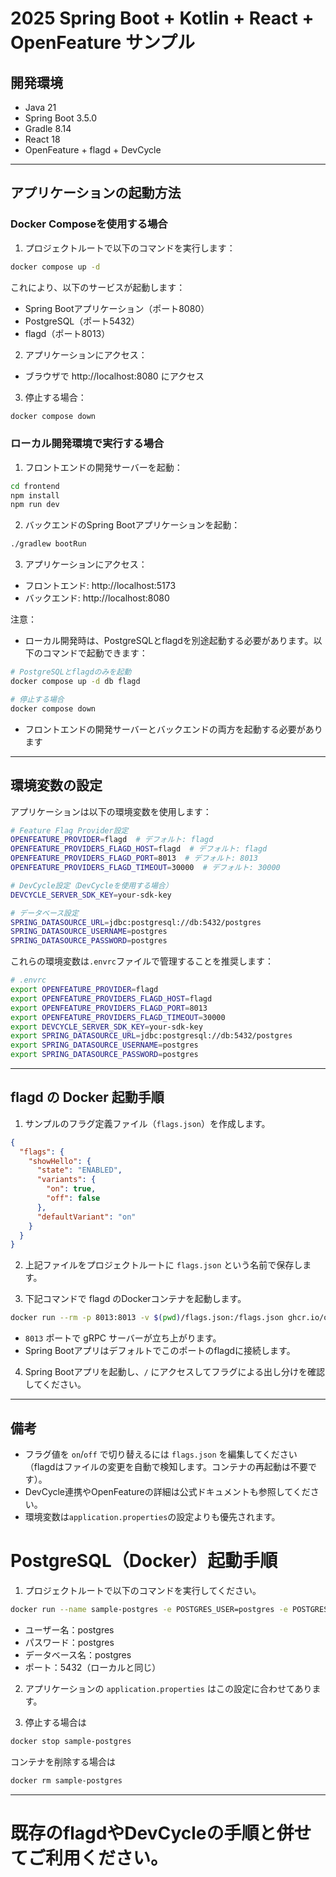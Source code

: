 # 2025 Spring Boot + Kotlin + React + OpenFeature サンプル

## 開発環境
- Java 21
- Spring Boot 3.5.0
- Gradle 8.14
- React 18
- OpenFeature + flagd + DevCycle

---

## アプリケーションの起動方法

### Docker Composeを使用する場合

1. プロジェクトルートで以下のコマンドを実行します：

```sh
docker compose up -d
```

これにより、以下のサービスが起動します：
- Spring Bootアプリケーション（ポート8080）
- PostgreSQL（ポート5432）
- flagd（ポート8013）

2. アプリケーションにアクセス：
- ブラウザで http://localhost:8080 にアクセス

3. 停止する場合：

```sh
docker compose down
```

### ローカル開発環境で実行する場合

1. フロントエンドの開発サーバーを起動：

```sh
cd frontend
npm install
npm run dev
```

2. バックエンドのSpring Bootアプリケーションを起動：

```sh
./gradlew bootRun
```

3. アプリケーションにアクセス：
- フロントエンド: http://localhost:5173
- バックエンド: http://localhost:8080

注意：
- ローカル開発時は、PostgreSQLとflagdを別途起動する必要があります。以下のコマンドで起動できます：

```sh
# PostgreSQLとflagdのみを起動
docker compose up -d db flagd

# 停止する場合
docker compose down
```

- フロントエンドの開発サーバーとバックエンドの両方を起動する必要があります

---

## 環境変数の設定

アプリケーションは以下の環境変数を使用します：

```sh
# Feature Flag Provider設定
OPENFEATURE_PROVIDER=flagd  # デフォルト: flagd
OPENFEATURE_PROVIDERS_FLAGD_HOST=flagd  # デフォルト: flagd
OPENFEATURE_PROVIDERS_FLAGD_PORT=8013  # デフォルト: 8013
OPENFEATURE_PROVIDERS_FLAGD_TIMEOUT=30000  # デフォルト: 30000

# DevCycle設定（DevCycleを使用する場合）
DEVCYCLE_SERVER_SDK_KEY=your-sdk-key

# データベース設定
SPRING_DATASOURCE_URL=jdbc:postgresql://db:5432/postgres
SPRING_DATASOURCE_USERNAME=postgres
SPRING_DATASOURCE_PASSWORD=postgres
```

これらの環境変数は`.envrc`ファイルで管理することを推奨します：

```sh
# .envrc
export OPENFEATURE_PROVIDER=flagd
export OPENFEATURE_PROVIDERS_FLAGD_HOST=flagd
export OPENFEATURE_PROVIDERS_FLAGD_PORT=8013
export OPENFEATURE_PROVIDERS_FLAGD_TIMEOUT=30000
export DEVCYCLE_SERVER_SDK_KEY=your-sdk-key
export SPRING_DATASOURCE_URL=jdbc:postgresql://db:5432/postgres
export SPRING_DATASOURCE_USERNAME=postgres
export SPRING_DATASOURCE_PASSWORD=postgres
```

---

## flagd の Docker 起動手順

1. サンプルのフラグ定義ファイル（`flags.json`）を作成します。

```json
{
  "flags": {
    "showHello": {
      "state": "ENABLED",
      "variants": {
        "on": true,
        "off": false
      },
      "defaultVariant": "on"
    }
  }
}
```

2. 上記ファイルをプロジェクトルートに `flags.json` という名前で保存します。

3. 下記コマンドで flagd のDockerコンテナを起動します。

```sh
docker run --rm -p 8013:8013 -v $(pwd)/flags.json:/flags.json ghcr.io/open-feature/flagd:latest start --uri file:/flags.json --port 8013
```

- `8013` ポートで gRPC サーバーが立ち上がります。
- Spring Bootアプリはデフォルトでこのポートのflagdに接続します。

4. Spring Bootアプリを起動し、`/` にアクセスしてフラグによる出し分けを確認してください。

---

## 備考
- フラグ値を `on`/`off` で切り替えるには `flags.json` を編集してください（flagdはファイルの変更を自動で検知します。コンテナの再起動は不要です）。
- DevCycle連携やOpenFeatureの詳細は公式ドキュメントも参照してください。
- 環境変数は`application.properties`の設定よりも優先されます。

# PostgreSQL（Docker）起動手順

1. プロジェクトルートで以下のコマンドを実行してください。

```sh
docker run --name sample-postgres -e POSTGRES_USER=postgres -e POSTGRES_PASSWORD=postgres -e POSTGRES_DB=postgres -p 5432:5432 -d postgres:16
```

- ユーザー名：postgres
- パスワード：postgres
- データベース名：postgres
- ポート：5432（ローカルと同じ）

2. アプリケーションの `application.properties` はこの設定に合わせてあります。

3. 停止する場合は

```sh
docker stop sample-postgres
```

コンテナを削除する場合は

```sh
docker rm sample-postgres
```

---

# 既存のflagdやDevCycleの手順と併せてご利用ください。 